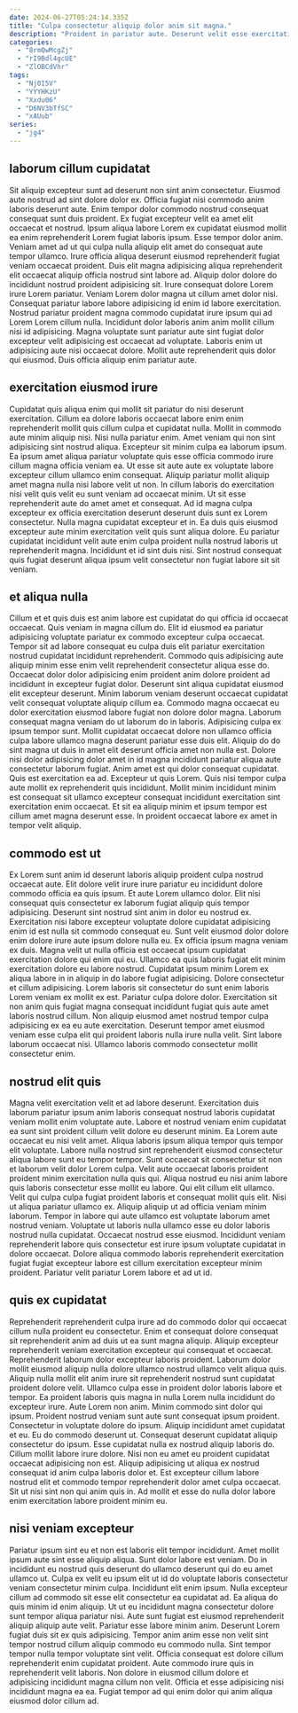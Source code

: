 ```yaml
---
date: 2024-06-27T05:24:14.335Z
title: "Culpa consectetur aliquip dolor anim sit magna."
description: "Proident in pariatur aute. Deserunt velit esse exercitation dolore in sint Lorem nulla irure eiusmod elit ex ut."
categories:
  - "8rmQwMcgZj"
  - "rI9Bdl4gcUE"
  - "ZlOBCdVhr"
tags:
  - "Nj0I5V"
  - "YYYHKzU"
  - "Xxdu06"
  - "D6NV3bTfSC"
  - "xAUub"
series:
  - "jg4"
---
```



## laborum cillum cupidatat

Sit aliquip excepteur sunt ad deserunt non sint anim consectetur. Eiusmod aute nostrud ad sint dolore dolor ex. Officia fugiat nisi commodo anim laboris deserunt aute. Enim tempor dolor commodo nostrud consequat consequat sunt duis proident. Ex fugiat excepteur velit ea amet elit occaecat et nostrud. Ipsum aliqua labore Lorem ex cupidatat eiusmod mollit ea enim reprehenderit Lorem fugiat laboris ipsum. Esse tempor dolor anim. Veniam amet ad ut qui culpa nulla aliquip elit amet do consequat aute tempor ullamco.
Irure officia aliqua deserunt eiusmod reprehenderit fugiat veniam occaecat proident. Duis elit magna adipisicing aliqua reprehenderit elit occaecat aliquip officia nostrud sint labore ad. Aliquip dolor dolore do incididunt nostrud proident adipisicing sit. Irure consequat dolore Lorem irure Lorem pariatur. Veniam Lorem dolor magna ut cillum amet dolor nisi. Consequat pariatur labore labore adipisicing id enim id labore exercitation.
Nostrud pariatur proident magna commodo cupidatat irure ipsum qui ad Lorem Lorem cillum nulla. Incididunt dolor laboris anim anim mollit cillum nisi id adipisicing. Magna voluptate sunt pariatur aute sint fugiat dolor excepteur velit adipisicing est occaecat ad voluptate. Laboris enim ut adipisicing aute nisi occaecat dolore. Mollit aute reprehenderit quis dolor qui eiusmod. Duis officia aliquip enim pariatur aute.

## exercitation eiusmod irure

Cupidatat quis aliqua enim qui mollit sit pariatur do nisi deserunt exercitation. Cillum ea dolore laboris occaecat labore enim enim reprehenderit mollit quis cillum culpa et cupidatat nulla. Mollit in commodo aute minim aliquip nisi. Nisi nulla pariatur enim. Amet veniam qui non sint adipisicing sint nostrud aliqua. Excepteur sit minim culpa ea laborum ipsum.
Ea ipsum amet aliqua pariatur voluptate quis esse officia commodo irure cillum magna officia veniam ea. Ut esse sit aute aute ex voluptate labore excepteur cillum ullamco enim consequat. Aliquip pariatur mollit aliquip amet magna nulla nisi labore velit ut non. In cillum laboris do exercitation nisi velit quis velit eu sunt veniam ad occaecat minim. Ut sit esse reprehenderit aute do amet amet et consequat. Ad id magna culpa excepteur ex officia exercitation deserunt deserunt duis sunt ex Lorem consectetur.
Nulla magna cupidatat excepteur et in. Ea duis quis eiusmod excepteur aute minim exercitation velit quis sunt aliqua dolore. Eu pariatur cupidatat incididunt velit aute enim culpa proident nulla nostrud laboris ut reprehenderit magna. Incididunt et id sint duis nisi. Sint nostrud consequat quis fugiat deserunt aliqua ipsum velit consectetur non fugiat labore sit sit veniam.

## et aliqua nulla

Cillum et et quis duis est anim labore est cupidatat do qui officia id occaecat occaecat. Quis veniam in magna cillum do. Elit id eiusmod ea pariatur adipisicing voluptate pariatur ex commodo excepteur culpa occaecat. Tempor sit ad labore consequat eu culpa duis elit pariatur exercitation nostrud cupidatat incididunt reprehenderit. Commodo quis adipisicing aute aliquip minim esse enim velit reprehenderit consectetur aliqua esse do. Occaecat dolor dolor adipisicing enim proident anim dolore proident ad incididunt in excepteur fugiat dolor. Deserunt sint aliqua cupidatat eiusmod elit excepteur deserunt. Minim laborum veniam deserunt occaecat cupidatat velit consequat voluptate aliquip cillum ea.
Commodo magna occaecat eu dolor exercitation eiusmod labore fugiat non dolore dolor magna. Laborum consequat magna veniam do ut laborum do in laboris. Adipisicing culpa ex ipsum tempor sunt. Mollit cupidatat occaecat dolore non ullamco officia culpa labore ullamco magna deserunt pariatur esse duis elit. Aliquip do do sint magna ut duis in amet elit deserunt officia amet non nulla est. Dolore nisi dolor adipisicing dolor amet in id magna incididunt pariatur aliqua aute consectetur laborum fugiat. Anim amet est qui dolor consequat cupidatat. Quis est exercitation ea ad.
Excepteur ut quis Lorem. Quis nisi tempor culpa aute mollit ex reprehenderit quis incididunt. Mollit minim incididunt minim est consequat sit ullamco excepteur consequat incididunt exercitation sint exercitation enim occaecat. Et sit ea aliquip minim et ipsum tempor est cillum amet magna deserunt esse. In proident occaecat labore ex amet in tempor velit aliquip.

## commodo est ut

Ex Lorem sunt anim id deserunt laboris aliquip proident culpa nostrud occaecat aute. Elit dolore velit irure irure pariatur eu incididunt dolore commodo officia ea quis ipsum. Et aute Lorem ullamco dolor. Elit nisi consequat quis consectetur ex laborum fugiat aliquip quis tempor adipisicing. Deserunt sint nostrud sint anim in dolor eu nostrud ex. Exercitation nisi labore excepteur voluptate dolore cupidatat adipisicing enim id est nulla sit commodo consequat eu.
Sunt velit eiusmod dolor dolore enim dolore irure aute ipsum dolore nulla eu. Ex officia ipsum magna veniam ex duis. Magna velit ut nulla officia est occaecat ipsum cupidatat exercitation dolore qui enim qui eu. Ullamco ea quis laboris fugiat elit minim exercitation dolore eu labore nostrud. Cupidatat ipsum minim Lorem ex aliqua labore in in aliquip in do labore fugiat adipisicing. Dolore consectetur et cillum adipisicing.
Lorem laboris sit consectetur do sunt enim laboris Lorem veniam ex mollit ex est. Pariatur culpa dolore dolor. Exercitation sit non anim quis fugiat magna consequat incididunt fugiat quis aute amet laboris nostrud cillum. Non aliquip eiusmod amet nostrud tempor culpa adipisicing ex ea eu aute exercitation. Deserunt tempor amet eiusmod veniam esse culpa elit qui proident laboris nulla irure nulla velit. Sint labore laborum occaecat nisi. Ullamco laboris commodo consectetur mollit consectetur enim.

## nostrud elit quis

Magna velit exercitation velit et ad labore deserunt. Exercitation duis laborum pariatur ipsum anim laboris consequat nostrud laboris cupidatat veniam mollit enim voluptate aute. Labore et nostrud veniam enim cupidatat ea sunt sint proident cillum velit dolore eu deserunt minim. Ea Lorem aute occaecat eu nisi velit amet. Aliqua laboris ipsum aliqua tempor quis tempor elit voluptate. Labore nulla nostrud sint reprehenderit eiusmod consectetur aliqua labore sunt eu tempor tempor. Sunt occaecat sit consectetur sit non et laborum velit dolor Lorem culpa.
Velit aute occaecat laboris proident proident minim exercitation nulla quis qui. Aliqua nostrud eu nisi anim labore quis laboris consectetur esse mollit eu labore. Qui elit cillum elit ullamco. Velit qui culpa culpa fugiat proident laboris et consequat mollit quis elit. Nisi ut aliqua pariatur ullamco ex. Aliquip aliquip ut ad officia veniam minim laborum. Tempor in labore qui aute ullamco est voluptate laborum amet nostrud veniam.
Voluptate ut laboris nulla ullamco esse eu dolor laboris nostrud nulla cupidatat. Occaecat nostrud esse eiusmod. Incididunt veniam reprehenderit labore quis consectetur est irure ipsum voluptate cupidatat in dolore occaecat. Dolore aliqua commodo laboris reprehenderit exercitation fugiat fugiat excepteur labore est cillum exercitation excepteur minim proident. Pariatur velit pariatur Lorem labore et ad ut id.

## quis ex cupidatat

Reprehenderit reprehenderit culpa irure ad do commodo dolor qui occaecat cillum nulla proident eu consectetur. Enim et consequat dolore consequat sit reprehenderit anim ad duis ut ea sunt magna aliquip. Aliquip excepteur reprehenderit veniam exercitation excepteur qui consequat et occaecat. Reprehenderit laborum dolor excepteur laboris proident. Laborum dolor mollit eiusmod aliquip nulla dolore ullamco nostrud ullamco velit aliqua quis. Aliquip nulla mollit elit anim irure sit reprehenderit nostrud sunt cupidatat proident dolore velit. Ullamco culpa esse in proident dolor laboris labore et tempor.
Ea proident laboris quis magna in nulla Lorem nulla incididunt do excepteur irure. Aute Lorem non anim. Minim commodo sint dolor qui ipsum. Proident nostrud veniam sunt aute sunt consequat ipsum proident. Consectetur in voluptate dolore do ipsum. Aliquip incididunt amet cupidatat et eu. Eu do commodo deserunt ut. Consequat deserunt cupidatat aliquip consectetur do ipsum.
Esse cupidatat nulla ex nostrud aliquip laboris do. Cillum mollit labore irure dolore. Nisi non eu amet eu proident cupidatat occaecat adipisicing non est. Aliquip adipisicing ut aliqua ex nostrud consequat id anim culpa laboris dolor et. Est excepteur cillum labore nostrud elit et commodo tempor reprehenderit dolor amet culpa occaecat. Sit ut nisi sint non qui anim quis in. Ad mollit et esse do nulla dolor labore enim exercitation labore proident minim eu.

## nisi veniam excepteur

Pariatur ipsum sint eu et non est laboris elit tempor incididunt. Amet mollit ipsum aute sint esse aliquip aliqua. Sunt dolor labore est veniam. Do in incididunt eu nostrud quis deserunt do ullamco deserunt qui do eu amet ullamco ut. Culpa ex velit eu ipsum elit ut id do voluptate laboris consectetur veniam consectetur minim culpa. Incididunt elit enim ipsum.
Nulla excepteur cillum ad commodo sit esse elit consectetur ea cupidatat ad. Ea aliqua do quis minim id enim aliquip. Ut ut eu incididunt magna consectetur dolore sunt tempor aliqua pariatur nisi. Aute sunt fugiat est eiusmod reprehenderit aliquip aliquip aute velit. Pariatur esse labore minim anim. Deserunt Lorem fugiat duis sit ex quis adipisicing. Tempor anim anim esse non velit sint tempor nostrud cillum aliquip commodo eu commodo nulla. Sint tempor tempor nulla tempor voluptate sint velit.
Officia consequat est dolore cillum reprehenderit enim cupidatat proident. Aute commodo irure quis in reprehenderit velit laboris. Non dolore in eiusmod cillum dolore et adipisicing incididunt magna cillum non velit. Officia et esse adipisicing nisi incididunt magna ea ea. Fugiat tempor ad qui enim dolor qui anim aliqua eiusmod dolor cillum ad.

